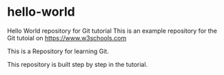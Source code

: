 # hello-world
Hello World repository for Git tutorial
This is an example repository for the Git tutoial on https://www.w3schools.com

This is a Repository for learning Git.


This repository is built step by step in the tutorial.
